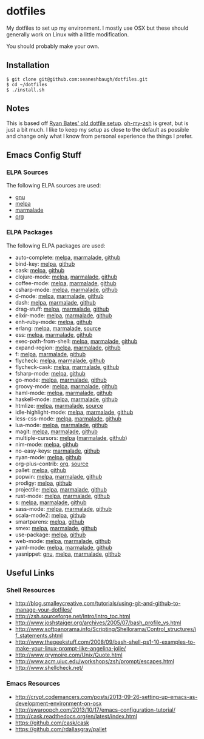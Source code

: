 # dotfiles

My dotfiles to set up my environment. I mostly use OSX but these should generally work on Linux with a little modification.

You should probably make your own.

## Installation

    $ git clone git@github.com:seaneshbaugh/dotfiles.git
    $ cd ~/dotfiles
    $ ./install.sh

## Notes

This is based off [Ryan Bates' old dotfile setup](https://github.com/ryanb/dotfiles/tree/custom-bash-zsh). [oh-my-zsh](https://github.com/robbyrussell/oh-my-zsh) is great, but is just a bit much. I like to keep my setup as close to the default as possible and change only what I know from personal experience the things I prefer.

## Emacs Config Stuff

### ELPA Sources

The following ELPA sources are used:

* [gnu](http://elpa.gnu.org/packages/)
* [melpa](http://melpa.org/#/)
* [marmalade](http://marmalade-repo.org/packages/)
* [org](http://orgmode.org/elpa/)

### ELPA Packages

The following ELPA packages are used:

* auto-complete: [melpa](http://melpa.org/#/auto-complete), [marmalade](https://marmalade-repo.org/packages/auto-complete), [github](https://github.com/auto-complete/auto-complete)
* bind-key: [melpa](http://melpa.org/#/bind-key), [github](https://github.com/jwiegley/use-package)
* cask: [melpa](http://melpa.org/#/cask), [github](https://github.com/cask/cask)
* clojure-mode: [melpa](http://melpa.org/#/clojure-mode), [marmalade](https://marmalade-repo.org/packages/clojure-mode), [github](https://github.com/clojure-emacs/clojure-mode)
* coffee-mode: [melpa](http://melpa.org/#/coffee-mode), [marmalade](https://marmalade-repo.org/packages/coffee-mode), [github](https://github.com/defunkt/coffee-mode)
* csharp-mode: [melpa](http://melpa.org/#/csharp-mode), [marmalade](https://marmalade-repo.org/packages/csharp-mode), [github](https://github.com/josteink/csharp-mode)
* d-mode: [melpa](http://melpa.org/#/d-mode), [marmalade](https://marmalade-repo.org/packages/d-mode), [github](https://github.com/Emacs-D-Mode-Maintainers/Emacs-D-Mode)
* dash: [melpa](http://melpa.org/#/dash), [marmalade](https://marmalade-repo.org/packages/dash), [github](https://github.com/magnars/dash.el)
* drag-stuff: [melpa](http://melpa.org/#/drag-stuff), [marmalade](https://marmalade-repo.org/packages/drag-stuff), [github](https://github.com/rejeep/drag-stuff.el)
* elixir-mode: [melpa](http://melpa.org/#/elixir-mode), [marmalade](https://marmalade-repo.org/packages/elixir-mode), [github](https://github.com/elixir-lang/emacs-elixir)
* enh-ruby-mode: [melpa](http://melpa.org/#/enh-ruby-mode), [github](https://github.com/zenspider/enhanced-ruby-mode)
* erlang: [melpa](http://melpa.org/#/erlang), [marmalade](https://marmalade-repo.org/packages/erlang), [source](http://www.erlang.org/download/contrib/erlang.el)
* ess: [melpa](http://melpa.org/#/ess), [marmalade](https://marmalade-repo.org/packages/ess), [github](https://github.com/emacs-ess/ESS)
* exec-path-from-shell: [melpa](http://melpa.org/#/exec-path-from-shell), [marmalade](https://marmalade-repo.org/packages/exec-path-from-shell), [github](https://github.com/purcell/exec-path-from-shell)
* expand-region: [melpa](http://melpa.org/#/expand-region), [marmalade](https://marmalade-repo.org/packages/expand-region), [github](https://github.com/magnars/expand-region.el)
* f: [melpa](http://melpa.org/#/f), [marmalade](https://marmalade-repo.org/packages/f), [github](https://github.com/rejeep/f.el)
* flycheck: [melpa](http://melpa.org/#/flycheck), [marmalade](https://marmalade-repo.org/packages/flycheck), [github](https://github.com/flycheck/flycheck)
* flycheck-cask: [melpa](http://melpa.org/#/flycheck-cask), [marmalade](https://marmalade-repo.org/packages/flycheck-cask), [github](https://github.com/flycheck/flycheck-cask)
* fsharp-mode: [melpa](http://melpa.org/#/fsharp-mode), [github](https://github.com/rneatherway/emacs-fsharp-mode-bin)
* go-mode: [melpa](http://melpa.org/#/go-mode), [marmalade](https://marmalade-repo.org/packages/go-mode), [github](https://github.com/dominikh/go-mode.el)
* groovy-mode: [melpa](http://melpa.org/#/groovy-mode), [marmalade](https://marmalade-repo.org/packages/groovy-mode), [github](https://github.com/Groovy-Emacs-Modes/groovy-emacs-modes)
* haml-mode: [melpa](http://melpa.org/#/haml-mode), [marmalade](https://marmalade-repo.org/packages/haml-mode), [github](https://github.com/nex3/haml-mode)
* haskell-mode: [melpa](http://melpa.org/#/haskell-mode), [marmalade](https://marmalade-repo.org/packages/haskell-mode), [github](https://github.com/haskell/haskell-mode)
* htmlize: [melpa](http://melpa.org/#/htmlize), [marmalade](https://marmalade-repo.org/packages/htmlize), [source](http://fly.srk.fer.hr/~hniksic/emacs/htmlize.el.cgi)
* idle-highlight-mode: [melpa](http://melpa.org/#/idle-highlight-mode), [marmalade](https://marmalade-repo.org/packages/idle-highlight-mode), [github](https://github.com/nonsequitur/idle-highlight-mode)
* less-css-mode: [melpa](http://melpa.org/#/less-css-mode), [marmalade](https://marmalade-repo.org/packages/less-css-mode), [github](https://github.com/purcell/less-css-mode)
* lua-mode: [melpa](http://melpa.org/#/lua-mode), [marmalade](https://marmalade-repo.org/packages/lua-mode), [github](https://github.com/immerrr/lua-mode)
* magit: [melpa](http://melpa.org/#/magit), [marmalade](https://marmalade-repo.org/packages/magit), [github](https://github.com/magit/magit/tree/master)
* multiple-cursors: [melpa](http://melpa.org/#/multiple-cursors) ([marmalade](https://marmalade-repo.org/packages/multiple-cursors), [github](https://github.com/magnars/multiple-cursors.el))
* nim-mode: [melpa](http://melpa.org/#/nim-mode), [github](https://github.com/reactormonk/nim-mode)
* no-easy-keys: [marmalade](https://marmalade-repo.org/packages/no-easy-keys), [github](https://github.com/danamlund/emacs-no-easy-keys)
* nyan-mode: [melpa](http://melpa.org/#/nyan-mode), [github](https://github.com/TeMPOraL/nyan-mode)
* org-plus-contrib: [org](http://orgmode.org/elpa/), [source](http://orgmode.org/cgit.cgi/org-mode.git/)
* pallet: [melpa](http://melpa.org/#/pallet), [github](https://github.com/rdallasgray/pallet)
* popwin: [melpa](http://melpa.org/#/popwin), [marmalade](https://marmalade-repo.org/packages/popwin), [github](https://github.com/m2ym/popwin-el)
* prodigy: [melpa](http://melpa.org/#/prodigy), [github](https://github.com/rejeep/prodigy.el)
* projectile: [melpa](http://melpa.org/#/projectile), [marmalade](https://marmalade-repo.org/packages/projectile), [github](https://github.com/bbatsov/projectile)
* rust-mode: [melpa](http://melpa.org/#/rust-mode), [marmalade](https://marmalade-repo.org/packages/rust-mode), [github](https://github.com/rust-lang/rust-mode)
* s: [melpa](http://melpa.org/#/s), [marmalade](https://marmalade-repo.org/packages/s), [github](https://github.com/magnars/s.el)
* sass-mode: [melpa](http://melpa.org/#/sass-mode), [marmalade](https://marmalade-repo.org/packages/sass-mode), [github](https://github.com/nex3/sass-mode)
* scala-mode2: [melpa](http://melpa.org/#/scala-mode2), [github](https://github.com/hvesalai/scala-mode2)
* smartparens: [melpa](http://melpa.org/#/smartparens), [github](https://github.com/Fuco1/smartparens)
* smex: [melpa](http://melpa.org/#/smex), [marmalade](https://marmalade-repo.org/packages/smex), [github](https://github.com/nonsequitur/smex)
* use-package: [melpa](http://melpa.org/#/use-package), [github](https://github.com/jwiegley/use-package)
* web-mode: [melpa](http://melpa.org/#/web-mode), [marmalade](https://marmalade-repo.org/packages/web-mode), [github](https://github.com/fxbois/web-mode)
* yaml-mode: [melpa](http://melpa.org/#/yaml-mode), [marmalade](https://marmalade-repo.org/packages/yaml-mode), [github](https://github.com/yoshiki/yaml-mode)
* yasnippet: [gnu](http://elpa.gnu.org/packages/yasnippet.html), [melpa](http://melpa.org/#/yasnippet), [marmalade](https://marmalade-repo.org/packages/yasnippet), [github](https://github.com/capitaomorte/yasnippet)

## Useful Links

### Shell Resources

* http://blog.smalleycreative.com/tutorials/using-git-and-github-to-manage-your-dotfiles/
* http://zsh.sourceforge.net/Intro/intro_toc.html
* http://www.joshstaiger.org/archives/2005/07/bash_profile_vs.html
* http://www.softpanorama.info/Scripting/Shellorama/Control_structures/if_statements.shtml
* http://www.thegeekstuff.com/2008/09/bash-shell-ps1-10-examples-to-make-your-linux-prompt-like-angelina-jolie/
* http://www.grymoire.com/Unix/Quote.html
* http://www.acm.uiuc.edu/workshops/zsh/prompt/escapes.html
* http://www.shellcheck.net/

### Emacs Resources

* http://crypt.codemancers.com/posts/2013-09-26-setting-up-emacs-as-development-environment-on-osx
* http://swaroopch.com/2013/10/17/emacs-configuration-tutorial/
* http://cask.readthedocs.org/en/latest/index.html
* https://github.com/cask/cask
* https://github.com/rdallasgray/pallet
